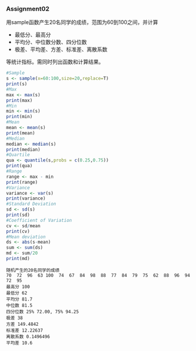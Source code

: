 ### Assignment02

用sample函数产生20名同学的成绩，范围为60到100之间，并计算

- 最低分、最高分
- 平均分、中位数分数、四分位数
- 极差、平均差、方差、标准差、离散系数

等统计指标。需同时列出函数和计算结果。


```r
#Sample
s <- sample(x=60:100,size=20,replace=T)
print(s)
#Max
max <- max(s)
print(max)
#Min
min <- min(s)
print(min)
#Mean
mean <- mean(s)
print(mean)
#Median
median <- median(s)
print(median)
#Quartile
qua <- quantile(s,probs = c(0.25,0.75))
print(qua)
#Range
range <- max - min
print(range)
#Variance
variance <- var(s)
print(variance)
#Standard Deviation
sd <- sd(s)
print(sd)
#Coefficient of Variation
cv <- sd/mean
print(cv)
#Mean deviation
ds <- abs(s-mean)
sum <- sum(ds)
md <- sum/20
print(md)
```


```
随机产生的20名同学的成绩
70  72  96  63 100  74  67  84  98  88  77  84  79  75  62  88  96  94  72  95
最高分 100
最低分 62
平均分 81.7
中位数 81.5
四分位数 25% 72.00, 75% 94.25 
极差 38
方差 149.4842
标准差 12.22637
离散系数 0.1496496
平均差 10.6
```


